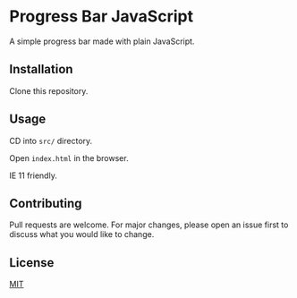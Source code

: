 # Progress Bar JavaScript

A simple progress bar made with plain JavaScript.

## Installation

Clone this repository.

## Usage

CD into `src/` directory.

Open `index.html` in the browser.

IE 11 friendly.

## Contributing

Pull requests are welcome. For major changes, please open an issue first to discuss what you would like to change.

## License

[MIT](https://choosealicense.com/licenses/mit/)
